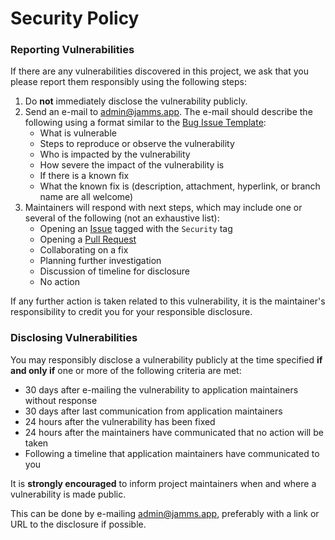 # Security Policy

### Reporting Vulnerabilities

If there are any vulnerabilities discovered in this project, we ask that you please report them responsibly using the following steps:

1. Do **not** immediately disclose the vulnerability publicly.
2. Send an e-mail to admin@jamms.app.  The e-mail should describe the following using a format similar to the [Bug Issue Template](https://github.com/iansantagata/jamms/issues/new?assignees=&labels=bug&template=bug-report.md&title=):
    - What is vulnerable
    - Steps to reproduce or observe the vulnerability
    - Who is impacted by the vulnerability
    - How severe the impact of the vulnerability is
    - If there is a known fix
    - What the known fix is (description, attachment, hyperlink, or branch name are all welcome)
3. Maintainers will respond with next steps, which may include one or several of the following (not an exhaustive list):
    - Opening an [Issue](https://github.com/iansantagata/jamms/issues) tagged with the `Security` tag
    - Opening a [Pull Request](https://github.com/iansantagata/jamms/pulls)
    - Collaborating on a fix
    - Planning further investigation
    - Discussion of timeline for disclosure
    - No action

If any further action is taken related to this vulnerability, it is the maintainer's responsibility to credit you for your responsible disclosure.

### Disclosing Vulnerabilities

You may responsibly disclose a vulnerability publicly at the time specified **if and only if** one or more of the following criteria are met:

- 30 days after e-mailing the vulnerability to application maintainers without response
- 30 days after last communication from application maintainers
- 24 hours after the vulnerability has been fixed
- 24 hours after the maintainers have communicated that no action will be taken
- Following a timeline that application maintainers have communicated to you

It is **strongly encouraged** to inform project maintainers when and where a vulnerability is made public.  

This can be done by e-mailing admin@jamms.app, preferably with a link or URL to the disclosure if possible.
